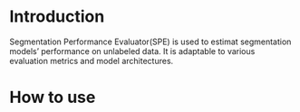 # Introduction
Segmentation Performance Evaluator(SPE) is used to estimat segmentation
models’ performance on unlabeled data. It is adaptable
to various evaluation metrics and model architectures.

# How to use
